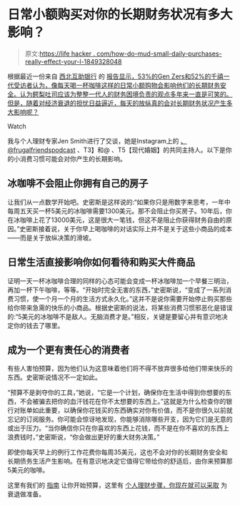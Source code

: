 # 日常小额购买对你的长期财务状况有多大影响？

> 原文:[https://life hacker . com/how-do-mud-small-daily-purchases-really-effect-your-l-1849328048](https://lifehacker.com/how-much-do-small-daily-purchases-really-affect-your-l-1849328048)

根据最近一份来自 [西北互助银行](https://news.northwesternmutual.com/planning-and-progress-study-2022) 的 [报告显示，53%的Gen Zers和52%的千禧一代受访者认为，像每天喝一杯咖啡这样的日常小额购物会影响他们的长期财务安全。认为鳄梨吐司应该为整整一代人的财务困境负责的观点多年来一直是可笑的。但是，随着对经济衰退的担忧日益逼近，每天的放纵真的会对长期财务状况产生多大影响呢？](https://news.northwesternmutual.com/2022-07-07-Study-Links-Financial-Discipline-to-Greater-Happiness-and-Better-Sleep) 

Watch

我与个人理财专家Jen Smith进行了交谈，她是Instagram上的 [、@frugalfriendspodcast](https://www.instagram.com/frugalfriendspodcast/) 、T3】和@ 、T5【现代婚姻】的共同主持人。以下是你的小消费习惯可能会对你产生的长期影响。

## 冰咖啡不会阻止你拥有自己的房子

让我们从一点数学开始吧。史密斯是这样说的:“如果你只是用数字来思考，一年中每周五天买一杯5美元的冰咖啡需要1300美元。那不会阻止你买房子。10年后，你在冰咖啡上花了13000美元，这是很大一笔钱，但这不是阻止你获得财务自由的原因。”史密斯接着说，关于你早上喝咖啡的对话实际上并不是关于这些小商品的成本——而是关于放纵决策的滑坡。

## 日常生活直接影响你如何看待和购买大件商品

证明一天一杯冰咖啡合理的同样的心态可能会变成一杯冰咖啡加一个早餐三明治，再加一杯下午咖啡，等等。“开始时完全无害的东西，”史密斯说，“变成了一系列消费习惯，使一个月一个月的生活方式永久化。”这并不是说你需要开始停止购买那些给你带来急需的快乐的小商品。根据史密斯的说法，将某些消费习惯邪恶化是错误的:“5美元的冰咖啡不是敌人。无脑消费才是。”相反，关键是要留心并有意识地决定你的钱去了哪里。

## 成为一个更有责任心的消费者

有些人害怕预算，因为他们认为这意味着他们将不得不放弃很多给他们带来快乐的东西。史密斯说情况不一定如此。

“预算不是剥夺你的工具，”她说，“它是一个计划，确保你在生活中得到你想要的东西，不会被骗去把你的血汗钱花在你不太想要的东西上。”这就是为什么检查你的银行对账单如此重要，以确保你花钱买的东西确实对你有价值，而不是你很久以前就忘记的订阅服务。你可能会惊讶地发现，你能够消除哪些开支，因为它们是无意的或出于压力。“当你确信你只在你喜欢的东西上花钱，而不是在你不喜欢的东西上浪费钱时，”史密斯说，“你会做出更好的重大财务决策。”

即使你每天早上的例行工作花费你每周35美元，这也不会对你的长期财务安全和长期债务生活产生影响。在有意识地决定它值得它带给你的舒适后，由你来预算那5美元的咖啡。

这里有我们的 [指南](https://lifehacker.com/you-really-do-need-a-budget-1843440246) 让你开始预算，这里有 [个人理财步骤，你现在就可以采取](https://lifehacker.com/what-you-should-do-now-to-prepare-for-a-recession-1849129353) 为衰退做准备。